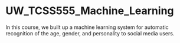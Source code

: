 # UW_TCSS555_Machine_Learning
In this course, we built up a machine learning system for automatic recognition of the age, gender, and personality to social media users.
